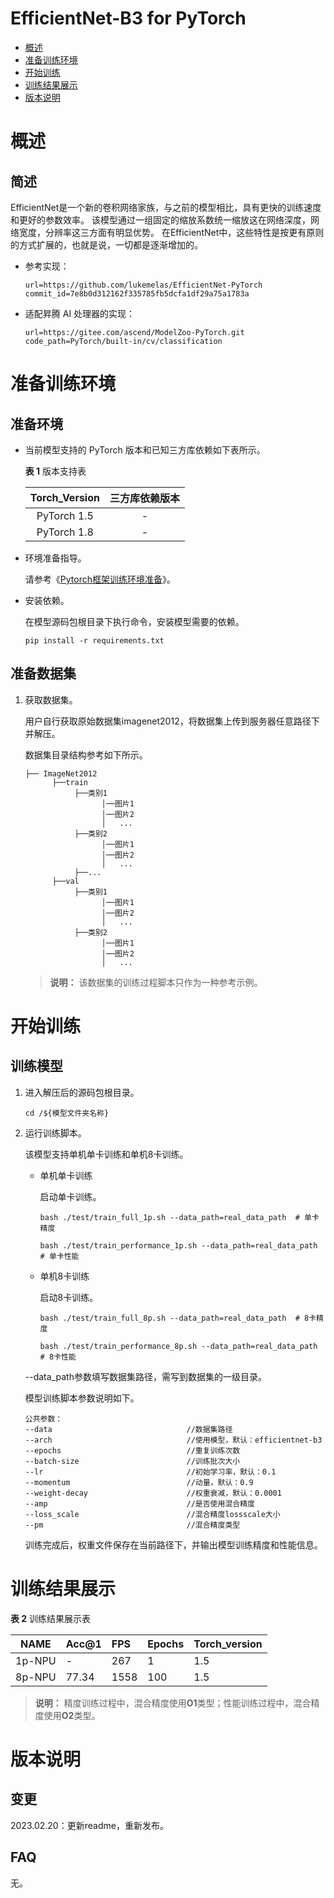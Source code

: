 # EfficientNet-B3 for PyTorch

-   [概述](#1)
-   [准备训练环境](#2)
-   [开始训练](#3)
-   [训练结果展示](#4)
-   [版本说明](#5)



# 概述

## 简述

EfficientNet是一个新的卷积网络家族，与之前的模型相比，具有更快的训练速度和更好的参数效率。
该模型通过一组固定的缩放系数统一缩放这在网络深度，网络宽度，分辨率这三方面有明显优势。
在EfficientNet中，这些特性是按更有原则的方式扩展的，也就是说，一切都是逐渐增加的。

- 参考实现：

  ```
  url=https://github.com/lukemelas/EfficientNet-PyTorch
  commit_id=7e8b0d312162f335785fb5dcfa1df29a75a1783a
  ```
  
- 适配昇腾 AI 处理器的实现：

  ```
  url=https://gitee.com/ascend/ModelZoo-PyTorch.git
  code_path=PyTorch/built-in/cv/classification
  ```


# 准备训练环境

## 准备环境

- 当前模型支持的 PyTorch 版本和已知三方库依赖如下表所示。

  **表 1**  版本支持表

  | Torch_Version      | 三方库依赖版本                                 |
  | :--------: | :----------------------------------------------------------: |
  | PyTorch 1.5 | - |
  | PyTorch 1.8 | - |
  
- 环境准备指导。

  请参考《[Pytorch框架训练环境准备](https://www.hiascend.com/document/detail/zh/ModelZoo/pytorchframework/ptes)》。
  
- 安装依赖。

  在模型源码包根目录下执行命令，安装模型需要的依赖。
  ```
  pip install -r requirements.txt
  ```


## 准备数据集

1. 获取数据集。

   用户自行获取原始数据集imagenet2012，将数据集上传到服务器任意路径下并解压。

   数据集目录结构参考如下所示。

   ```
   ├── ImageNet2012
         ├──train
              ├──类别1
                    │──图片1
                    │──图片2
                    │   ...       
              ├──类别2
                    │──图片1
                    │──图片2
                    │   ...   
              ├──...                     
         ├──val  
              ├──类别1
                    │──图片1
                    │──图片2
                    │   ...       
              ├──类别2
                    │──图片1
                    │──图片2
                    │   ...              
   ```

   > **说明：** 
   >该数据集的训练过程脚本只作为一种参考示例。


# 开始训练

## 训练模型

1. 进入解压后的源码包根目录。

   ```
   cd /${模型文件夹名称} 
   ```

2. 运行训练脚本。

   该模型支持单机单卡训练和单机8卡训练。

   - 单机单卡训练

     启动单卡训练。

     ```
     bash ./test/train_full_1p.sh --data_path=real_data_path  # 单卡精度
     
     bash ./test/train_performance_1p.sh --data_path=real_data_path  # 单卡性能
     ```
   
   - 单机8卡训练
   
     启动8卡训练。
   
     ```
     bash ./test/train_full_8p.sh --data_path=real_data_path  # 8卡精度
     
     bash ./test/train_performance_8p.sh --data_path=real_data_path  # 8卡性能 
     ```

   --data_path参数填写数据集路径，需写到数据集的一级目录。

   模型训练脚本参数说明如下。
   
   ```
   公共参数：
   --data                              //数据集路径
   --arch                              //使用模型，默认：efficientnet-b3
   --epochs                            //重复训练次数
   --batch-size                        //训练批次大小
   --lr                                //初始学习率，默认：0.1
   --momentum                          //动量，默认：0.9
   --weight-decay                      //权重衰减，默认：0.0001
   --amp                               //是否使用混合精度
   --loss_scale                        //混合精度lossscale大小
   --pm                                //混合精度类型
   ```

   训练完成后，权重文件保存在当前路径下，并输出模型训练精度和性能信息。

# 训练结果展示

**表 2**  训练结果展示表

| NAME    | Acc@1 | FPS  | Epochs | Torch_version |
| ------- |-------|:-----|--------|:--------------|
| 1p-NPU  | -     | 267  | 1      | 1.5           |
| 8p-NPU  | 77.34 | 1558 | 100    |  1.5          |

> **说明：** 
>精度训练过程中，混合精度使用**O1**类型；性能训练过程中，混合精度使用**O2**类型。

# 版本说明

## 变更

2023.02.20：更新readme，重新发布。

## FAQ

无。

